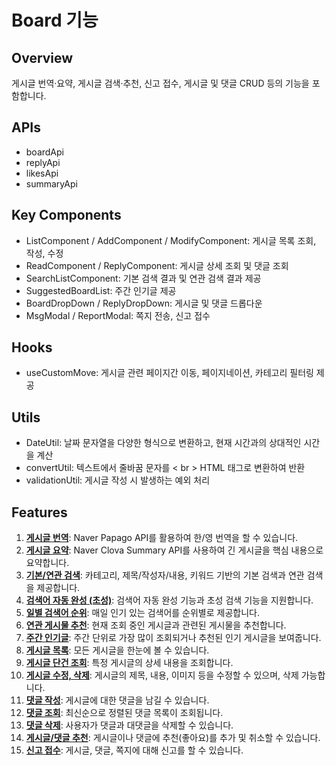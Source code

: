 # Board 기능

## Overview
게시글 번역·요약, 게시글 검색·추천, 신고 접수, 게시글 및 댓글 CRUD 등의 기능을 포함합니다.

## APIs
- boardApi
- replyApi
- likesApi
- summaryApi

## Key Components
- ListComponent / AddComponent / ModifyComponent: 게시글 목록 조회, 작성, 수정
- ReadComponent / ReplyComponent: 게시글 상세 조회 및 댓글 조회
- SearchListComponent: 기본 검색 결과 및 연관 검색 결과 제공
- SuggestedBoardList: 주간 인기글 제공
- BoardDropDown / ReplyDropDown: 게시글 및 댓글 드롭다운
- MsgModal / ReportModal: 쪽지 전송, 신고 접수

## Hooks
- useCustomMove: 게시글 관련 페이지간 이동, 페이지네이션, 카테고리 필터링 제공

## Utils
- DateUtil: 날짜 문자열을 다양한 형식으로 변환하고, 현재 시간과의 상대적인 시간을 계산
- convertUtil: 텍스트에서 줄바꿈 문자를 < br > HTML 태그로 변환하여 반환
- validationUtil: 게시글 작성 시 발생하는 예외 처리

## Features
1. <a href="https://github.com/LuckyVickys/woosan-front/blob/main/Readme.assets/board/board.md">**게시글 번역**</a>: Naver Papago API를 활용하여 한/영 번역을 할 수 있습니다. 
2. <a href="https://github.com/LuckyVickys/woosan-front/blob/main/Readme.assets/board/board.md">**게시글 요약**</a>: Naver Clova Summary API를 사용하여 긴 게시글을 핵심 내용으로 요약합니다.
3. <a href="https://github.com/LuckyVickys/woosan-front/blob/main/Readme.assets/board/board.md">**기본/연관 검색**</a>: 카테고리, 제목/작성자/내용, 키워드 기반의 기본 검색과 연관 검색을 제공합니다.
4. <a href="https://github.com/LuckyVickys/woosan-front/blob/main/Readme.assets/board/board.md">**검색어 자동 완성 (초성)**</a>: 검색어 자동 완성 기능과 초성 검색 기능을 지원합니다.
5. <a href="https://github.com/LuckyVickys/woosan-front/blob/main/Readme.assets/board/board.md">**일별 검색어 순위**</a>: 매일 인기 있는 검색어를 순위별로 제공합니다.
6. <a href="https://github.com/LuckyVickys/woosan-front/blob/main/Readme.assets/board/board.md">**연관 게시물 추천**</a>: 현재 조회 중인 게시글과 관련된 게시물을 추천합니다.
7. <a href="https://github.com/LuckyVickys/woosan-front/blob/main/Readme.assets/board/board.md">**주간 인기글**</a>: 주간 단위로 가장 많이 조회되거나 추천된 인기 게시글을 보여줍니다.
8. <a href="https://github.com/LuckyVickys/woosan-front/blob/main/Readme.assets/board/board.md">**게시글 목록**</a>: 모든 게시글을 한눈에 볼 수 있습니다.
9. <a href="https://github.com/LuckyVickys/woosan-front/blob/main/Readme.assets/board/board.md">**게시글 단건 조회**</a>: 특정 게시글의 상세 내용을 조회합니다. 
10. <a href="https://github.com/LuckyVickys/woosan-front/blob/main/Readme.assets/board/board.md">**게시글 수정, 삭제**</a>: 게시글의 제목, 내용, 이미지 등을 수정할 수 있으며, 삭제 가능합니다.
11. <a href="https://github.com/LuckyVickys/woosan-front/blob/main/Readme.assets/board/Reply%20%26%20Likes.md">**댓글 작성**</a>: 게시글에 대한 댓글을 남길 수 있습니다.
12. <a href="https://github.com/LuckyVickys/woosan-front/blob/main/Readme.assets/board/Reply%20%26%20Likes.md">**댓글 조회**</a>: 최신순으로 정렬된 댓글 목록이 조회됩니다.
13. <a href="https://github.com/LuckyVickys/woosan-front/blob/main/Readme.assets/board/Reply%20%26%20Likes.md">**댓글 삭제**</a>: 사용자가 댓글과 대댓글을 삭제할 수 있습니다.
14. <a href="https://github.com/LuckyVickys/woosan-front/blob/main/Readme.assets/board/Reply%20%26%20Likes.md">**게시글/댓글 추천**</a>: 게시글이나 댓글에 추천(좋아요)를 추가 및 취소할 수 있습니다.
15. <a href="https://github.com/LuckyVickys/woosan-front/blob/main/Readme.assets/board/report.md">**신고 접수**</a>: 게시글, 댓글, 쪽지에 대해 신고를 할 수 있습니다.
